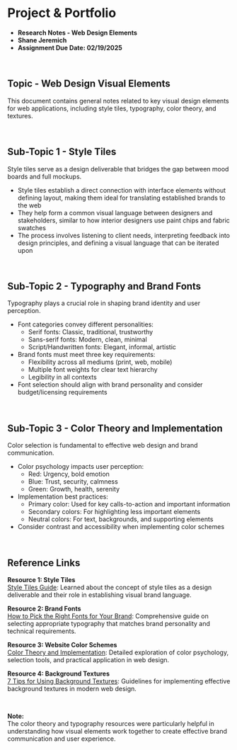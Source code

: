 # Project & Portfolio

- **Research Notes - Web Design Elements**
- **Shane Jeremich**
- **Assignment Due Date: 02/19/2025**

<br>

## Topic - Web Design Visual Elements

This document contains general notes related to key visual design elements for web applications, including style tiles, typography, color theory, and textures.

<br>

## Sub-Topic 1 - Style Tiles

Style tiles serve as a design deliverable that bridges the gap between mood boards and full mockups.

- Style tiles establish a direct connection with interface elements without defining layout, making them ideal for translating established brands to the web
- They help form a common visual language between designers and stakeholders, similar to how interior designers use paint chips and fabric swatches
- The process involves listening to client needs, interpreting feedback into design principles, and defining a visual language that can be iterated upon

<br>

## Sub-Topic 2 - Typography and Brand Fonts

Typography plays a crucial role in shaping brand identity and user perception.

- Font categories convey different personalities:
  - Serif fonts: Classic, traditional, trustworthy
  - Sans-serif fonts: Modern, clean, minimal
  - Script/Handwritten fonts: Elegant, informal, artistic
- Brand fonts must meet three key requirements:
  - Flexibility across all mediums (print, web, mobile)
  - Multiple font weights for clear text hierarchy
  - Legibility in all contexts
- Font selection should align with brand personality and consider budget/licensing requirements

<br>

## Sub-Topic 3 - Color Theory and Implementation

Color selection is fundamental to effective web design and brand communication.

- Color psychology impacts user perception:
  - Red: Urgency, bold emotion
  - Blue: Trust, security, calmness
  - Green: Growth, health, serenity
- Implementation best practices:
  - Primary color: Used for key calls-to-action and important information
  - Secondary colors: For highlighting less important elements
  - Neutral colors: For text, backgrounds, and supporting elements
- Consider contrast and accessibility when implementing color schemes

<br>

## Reference Links

**Resource 1: Style Tiles**  
[Style Tiles Guide](paste.txt): Learned about the concept of style tiles as a design deliverable and their role in establishing visual brand language.

**Resource 2: Brand Fonts**  
[How to Pick the Right Fonts for Your Brand](paste-2.txt): Comprehensive guide on selecting appropriate typography that matches brand personality and technical requirements.

**Resource 3: Website Color Schemes**  
[Color Theory and Implementation](paste-3.txt): Detailed exploration of color psychology, selection tools, and practical application in web design.

**Resource 4: Background Textures**  
[7 Tips for Using Background Textures](paste-4.txt): Guidelines for implementing effective background textures in modern web design.

<br>

**Note:**  
The color theory and typography resources were particularly helpful in understanding how visual elements work together to create effective brand communication and user experience.
